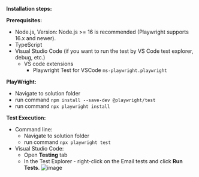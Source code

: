 **Installation steps:**

**Prerequisites:**
 - Node.js, Version: Node.js >= 16 is recommended (Playwright supports 16.x and newer).
 - TypeScript
 - Visual Studio Code (if you want to run the test by VS Code test explorer, debug, etc.)
   - VS code extensions
     - Playwright Test for VSCode	`ms-playwright.playwright`

**PlayWright:**
 - Navigate to solution folder
 - run command `npm install --save-dev @playwright/test`
 - run command `npx playwright install`

**Test Execution:**
 - Command line:
   - Navigate to solution folder
   - run command `npx playwright test` 
 - Visual Studio Code:
   - Open **Testing** tab
   - In the Test Explorer - right-click on the Email tests and click **Run Tests**.
   ![image](https://github.com/user-attachments/assets/41fe1a6b-764d-490d-9885-70b284f70aab)
   
